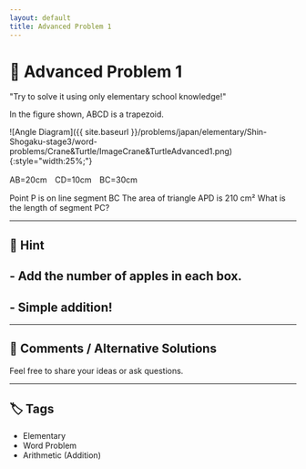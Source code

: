 ```yaml
---
layout: default
title: Advanced Problem 1 
---
```


# 🧮 Advanced Problem 1 

"Try to solve it using only elementary school knowledge!"

In the figure shown, ABCD is a trapezoid.

![Angle Diagram]({{ site.baseurl }}/problems/japan/elementary/Shin-Shogaku-stage3/word-problems/Crane&Turtle/ImageCrane&TurtleAdvanced1.png){:style="width:25%;"}

AB=20cm　CD=10cm　BC=30cm

Point P is on line segment BC
The area of triangle APD is 210 cm²
What is the length of segment PC?

---

## 📝 Hint

## - Add the number of apples in each box.
## - Simple addition!

---

## 💬 Comments / Alternative Solutions

Feel free to share your ideas or ask questions.

---

## 🏷 Tags

- Elementary 
- Word Problem  
- Arithmetic (Addition)
